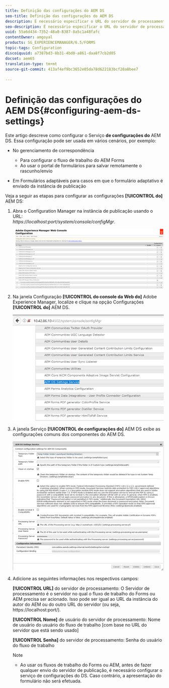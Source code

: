 ```yaml
---
title: Definição das configurações do AEM DS
seo-title: Definição das configurações do AEM DS
description: É necessário especificar o URL do servidor de processamento antes de enviar um formulário.
seo-description: É necessário especificar o URL do servidor de processamento antes de enviar um formulário.
uuid: 55a6d434-7352-48a8-8387-8a5c1a48fafc
contentOwner: amgoyal
products: SG_EXPERIENCEMANAGER/6.5/FORMS
topic-tags: Configuration
discoiquuid: a7387bd3-8b31-4bd0-a861-daa8f7cb2d05
docset: aem65
translation-type: tm+mt
source-git-commit: 413af4ef9bc3652e05da78d622183bcf20a8bee7

---
```



# Definição das configurações do AEM DS{#configuring-aem-ds-settings}

Este artigo descreve como configurar o Serviço **de configurações do** AEM DS. Essa configuração pode ser usada em vários cenários, por exemplo:

* No gerenciamento de correspondência

   * Para configurar o fluxo de trabalho do AEM Forms
   * Ao usar o portal de formulários para salvar remotamente o rascunho/envio

* Em Formulários adaptáveis para casos em que o formulário adaptativo é enviado da instância de publicação

Veja a seguir as etapas para configurar as configurações **[!UICONTROL do]** AEM DS:

1. Abra o Configuration Manager na instância de publicação usando o URL:\
   *https://localhost:port/system/console/configMgr*.

   ![Configuração do console da Web AEM](assets/web_configuration_console_new.png)

1. Na janela Configuração **[!UICONTROL do console da Web do]** Adobe Experience Manager, localize e clique na opção Configurações **[!UICONTROL do]** AEM DS.

   ![Configurações de DS](assets/ds_settings_new.png)

1. A janela Serviço **[!UICONTROL de configurações do]** AEM DS exibe as configurações comuns dos componentes do AEM DS.

   ![Serviço de Configurações de DS](assets/ds_settings_service_new.png)

1. Adicione as seguintes informações nos respectivos campos:

   **[!UICONTROL URL]** do servidor de processamento: O Servidor de processamento é o servidor no qual o fluxo de trabalho do Forms ou AEM precisa ser acionado. Isso pode ser igual ao URL da instância do autor do AEM ou do outro URL do servidor (ou seja, https://localhost:port/).

   **[!UICONTROL Nome]** de usuário do servidor de processamento: Nome de usuário do usuário do fluxo de trabalho [com base no URL do servidor que está sendo usado]

   **[!UICONTROL Senha]** do servidor de processamento: Senha do usuário do fluxo de trabalho

   >[!NOTE]
   >
   >
   >    
   >    
   >    * Ao usar os fluxos de trabalho do Forms ou AEM, antes de fazer qualquer envio do servidor de publicação, é necessário configurar o serviço de configurações do DS. Caso contrário, a apresentação do formulário não será efetuada.


